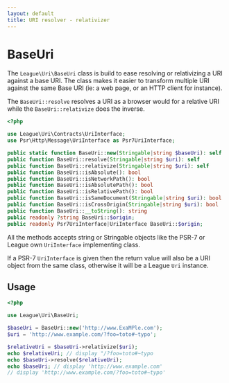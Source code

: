 ```yaml
---
layout: default
title: URI resolver - relativizer
---
```


BaseUri
=======

The `League\Uri\BaseUri` class is build to ease resolving or relativizing a URI against a base URI. 
The class makes it easier to transform multiple URI against the same Base URI (ie: a web page, or an HTTP client for instance).

The `BaseUri::resolve` resolves a URI as a browser would for a relative URI while the
`BaseUri::relativize` does the inverse.

~~~php
<?php

use League\Uri\Contracts\UriInterface;
use Psr\Http\Message\UriInterface as Psr7UriInterface;

public static function BaseUri::new(Stringable|string $baseUri): self
public function BaseUri::resolve(Stringable|string $uri): self
public function BaseUri::relativize(Stringable|string $uri): self
public function BaseUri::isAbsolute(): bool
public function BaseUri::isNetworkPath(): bool
public function BaseUri::isAbsolutePath(): bool
public function BaseUri::isRelativePath(): bool
public function BaseUri::isSameDocument(Stringable|string $uri): bool
public function BaseUri::isCrossOrigin(Stringable|string $uri): bool
public function BaseUri::__toString(): string
public readonly ?string BaseUri::$origin;
public readonly Psr7UriInterface|UriInterface BaseUri::$origin;
~~~

<p class="message-notice">All the methods accepts string or Stringable objects like the PSR-7 or League own <code>UriInterface</code> implementing class.</p>

<p class="message-notice">If a PSR-7 <code>UriInterface</code> is given then the return value will also be
a URI object from the same class, otherwise it will be a League <code>Uri</code> instance.</p>

## Usage

~~~php
<?php

use League\Uri\BaseUri;

$baseUri = BaseUri::new('http://www.ExaMPle.com');
$uri = 'http://www.example.com/?foo=toto#~typo';

$relativeUri = $baseUri->relativize($uri);
echo $relativeUri; // display "/?foo=toto#~typo
echo $baseUri->resolve($relativeUri);
echo $baseUri; // display 'http://www.example.com'
// display 'http://www.example.com/?foo=toto#~typo'
~~~

